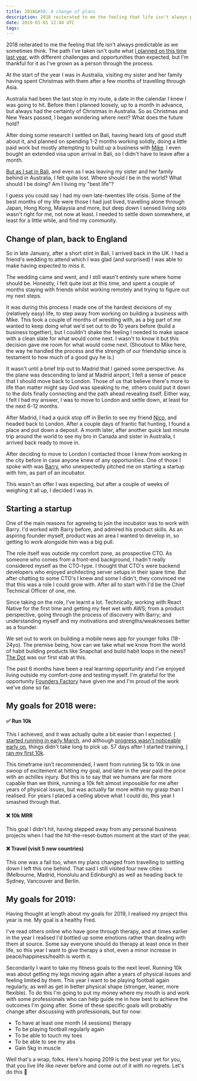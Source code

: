 ```yaml
---
title: 2018&#58; A change of plans
description: 2018 reiterated to me the feeling that life isn't always predictable as we sometimes think.
date: 2019-01-01 12:44 UTC
tags:
---
```


2018 reiterated to me the feeling that life isn't always predictable as we sometimes think. The path I've taken isn't quite what [I planned on this time last year](http://fredrivett.com/2018/01/01/2017-a-year-of-two-halves/), with different challenges and opportunities than expected, but I'm thankful for it as I've grown as a person through the process.

At the start of the year I was in Australia, visiting my sister and her family having spent Christmas with them after a few months of travelling through Asia.

Australia had been the last stop in my route, a date in the calendar I knew I was going to hit. Before then I planned loosely, up to a month in advance, but always had the certainty of Christmas in Australia. So as Christmas and New Years passed, I began wondering where next? What does the future hold?

After doing some research I settled on Bali, having heard lots of good stuff about it, and planned on spending 1-2 months working solidly, doing a little paid work but mostly attempting to build up a business with [Mike](https://twitter.com/mikeaag). I even bought an extended visa upon arrival in Bali, so I didn't have to leave after a month.

[But as I sat in Bali](https://twitter.com/fredrivett/status/952929626019446784), and even as I was leaving my sister and her family behind in Australia, I felt quite lost. Where should I be in the world? What should I be doing? Am I living my "best life"?

I guess you could say I had my own late-twenties life crisis. Some of the best months of my life were those I had just lived, travelling alone through Japan, Hong Kong, Malaysia and more, but deep down I sensed living solo wasn't right for me, not now at least. I needed to settle down somewhere, at least for a little while, and find my community.

## Change of plan, back to England

So in late January, after a short stint in Bali, I arrived back in the UK. I had a friend's wedding to attend which I was glad (and surprised) I was able to make having expected to miss it.

The wedding came and went, and I still wasn't entirely sure where home should be. Honestly, I felt quite lost at this time, and spent a couple of months staying with friends whilst working remotely and trying to figure out my next steps.

It was during this process I made one of the hardest decisions of my (relatively easy) life, to step away from working on building a business with Mike. This took a couple of months of wrestling with, as a big part of me wanted to keep doing what we'd set out to do 10 years before (build a business together), but I couldn't shake the feeling I needed to make space with a clean slate for what would come next. I wasn't to know it but this decision gave me room for what would come next. (Shoutout to Mike here, the way he handled the process and the strength of our friendship since is testament to how much of a good guy he is.)

It wasn't until a brief trip out to Madrid that I gained some perspective. As the plane was descending to land at Madrid airport, I felt a sense of peace that I should move back to London. Those of us that believe there's more to life than matter might say God was speaking to me, others could put it down to the dots finally connecting and the path ahead revealing itself. Either way, I felt I had my answer, I was to move to London and settle down, at least for the next 6-12 months.

After Madrid, I had a quick stop off in Berlin to see my friend [Nico](https://twitter.com/_niwilai), and headed back to London. After a couple days of frantic flat hunting, I found a place and put down a deposit. A month later, after another quick last minute trip around the world to see my bro in Canada and sister in Australia, I arrived back ready to move in.

After deciding to move to London I contacted those I knew from working in the city before in case anyone knew of any opportunities. One of those I spoke with was [Barry](https://twitter.com/pace), who unexpectedly pitched me on starting a startup with him, as part of an incubator.

This wasn't an offer I was expecting, but after a couple of weeks of weighing it all up, I decided I was in.

## Starting a startup

One of the main reasons for agreeing to join the incubator was to work with Barry. I'd worked with Barry before, and admired his product skills. As an aspiring founder myself, product was an area I wanted to develop in, so getting to work alongside him was a big pull.

The role itself was outside my comfort zone, as prospective CTO. As someone who comes from a front-end background, I hadn't really considered myself as the CTO-type. I thought that CTO's were backend developers who enjoyed architecting server setups in their spare time. But after chatting to some CTO's I knew and some I didn't, they convinced me that this was a role I could grow with. After all to start with I'd be the Chief Technical Officer of one, me.

Since taking on the role, I've learnt a lot. Technically, working with React Native for the first time and getting my feet wet with AWS; from a product perspective, going through the process of discovery with Barry; and understanding myself and my motivations and strengths/weaknesses better as a founder.

We set out to work on building a mobile news app for younger folks (18-24yo). The premise being, how can we take what we know from the world of habit building products like Snapchat and build habit loops in the news? [The Dot](https://thedot.news) was our first stab at this.

The past 6 months have been a real learning opportunity and I've enjoyed living outside my comfort-zone and testing myself. I'm grateful for the opportunity [Founders Factory](https://foundersfactory.com) have given me and I'm proud of the work we've done so far.

## My goals for 2018 were:

#### ✅ Run 10k
This I achieved, and it was actually quite a bit easier than I expected. [I started running in early March](https://www.strava.com/activities/1453090541), and although [progress wasn't noticeable early on](https://twitter.com/fredrivett/status/975683244116074497), things didn't take long to pick up. 57 days after I started training, [I ran my first 10k](https://twitter.com/fredrivett/status/993094110516039682).

This timeframe isn't recommended, I went from running 5k to 10k in one swoop of excitement at hitting my goal, and later in the year paid the price with an achilles injury. But this is to say that we humans are far more capable than we think, running a 10k felt almost impossible for me after years of physical issues, but was actually far more within my grasp than I realised. For years I placed a ceiling above what I could do, this year I smashed through that.

#### ❌ 10k MRR
This goal I didn't hit, having stepped away from any personal business projects when I had the hit-the-reset-button moment at the start of the year.

#### ❌ Travel (visit 5 new countries)
This one was a fail too, when my plans changed from travelling to settling down I left this one behind. That said I still visited four new cities (Melbourne, Madrid, Honolulu and Edinburgh) as well as heading back to Sydney, Vancouver and Berlin.

## My goals for 2019:

Having thought at length about my goals for 2019, I realised my project this year is me. My goal is a healthy Fred.

I've read others online who have gone through therapy, and at times earlier in the year I realised I'd bottled up some emotions rather than dealing with them at source. Some say everyone should do therapy at least once in their life, so this year I want to give therapy a shot, even a minor increase in peace/happiness/health is worth it.

Secondarily I want to take my fitness goals to the next level. Running 10k was about getting my legs moving again after a years of physical issues and feeling limited by them. This year I want to be playing football again regularly, as well as get in better physical shape (stronger, leaner, more flexible). To do this I'm going to put my money where my mouth is and work with some professionals who can help guide me in how best to achieve the outcomes I'm going after. Some of these specific goals will probably change after discussing with professionals, but for now:

* To have at least one month (4 sessions) therapy
* To be playing football regularly again
* To be able to touch my toes
* To be able to see my abs
* Gain 5kg in muscle

Well that's a wrap, folks. Here's hoping 2019 is the best year yet for you, that you live life like never before and come out of it with no regrets. Let's do this 💪
